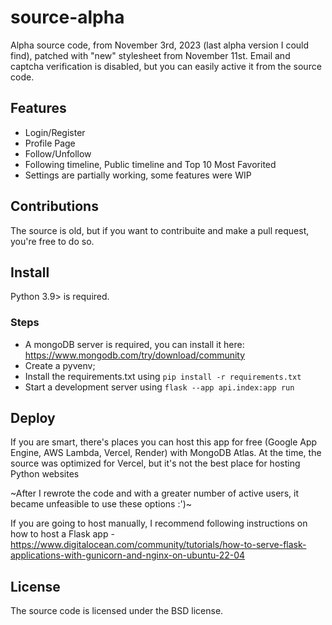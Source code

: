# source-alpha
Alpha source code, from November 3rd, 2023 (last alpha version I could find), patched with "new" stylesheet from November 11st. Email and captcha verification is disabled, but you can easily active it from the source code.

## Features
- Login/Register
- Profile Page
- Follow/Unfollow
- Following timeline, Public timeline and Top 10 Most Favorited
- Settings are partially working, some features were WIP

## Contributions

The source is old, but if you want to contribuite and make a pull request, you're free to do so.

## Install
Python 3.9> is required.

### Steps
- A mongoDB server is required, you can install it here: https://www.mongodb.com/try/download/community
- Create a pyvenv;
- Install the requirements.txt using `pip install -r requirements.txt`
- Start a development server using `flask --app api.index:app run`

## Deploy

If you are smart, there's places you can host this app for free (Google App Engine, AWS Lambda, Vercel, Render) with MongoDB Atlas. At the time, the source was optimized for Vercel, but it's not the best place for hosting Python websites

~After I rewrote the code and with a greater number of active users, it became unfeasible to use these options :')~

If you are going to host manually, I recommend following instructions on how to host a Flask app - https://www.digitalocean.com/community/tutorials/how-to-serve-flask-applications-with-gunicorn-and-nginx-on-ubuntu-22-04
 
## License
The source code is licensed under the BSD license.
